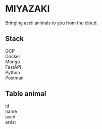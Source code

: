 # MIYAZAKI
Bringing ascii animals to you from the cloud.  

## Stack  
GCP  
Docker  
Mongo  
FastAPI  
Python  
Postman  


## Table animal
id  
name  
ascii  
artist  





